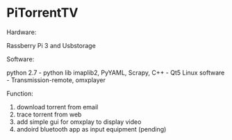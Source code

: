 # PiTorrentTV

Hardware: 

  Rassberry Pi 3 and Usbstorage
  
Software:

  python 2.7 - python lib imaplib2, PyYAML, Scrapy,
  C++ - Qt5
  Linux software - Transmission-remote, omxplayer
  
Function:
  
  1. download torrent from email
  2. trace torrent from web
  3. add simple gui for omxplay to display video
  4. andoird bluetooth app as input equipment (pending)
